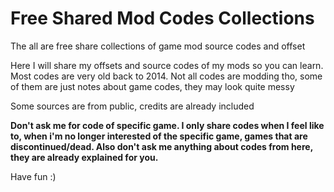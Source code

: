 # Free Shared Mod Codes Collections
The all are free share collections of game mod source codes and offset

Here I will share my offsets and source codes of my mods so you can learn. Most codes are very old back to 2014. Not all codes are modding tho, some of them are just notes about game codes, they may look quite messy

Some sources are from public, credits are already included

**Don't ask me for code of specific game. I only share codes when I feel like to, when i'm no longer interested of the specific game, games that are discontinued/dead. Also don't ask me anything about codes from here, they are already explained for you.**

Have fun :)
